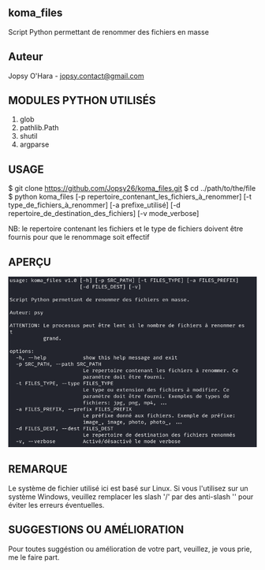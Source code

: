 ## koma_files

Script Python permettant de renommer des fichiers en masse

## Auteur

Jopsy O'Hara - jopsy.contact@gmail.com

## MODULES PYTHON UTILISÉS

1. glob
2. pathlib.Path
3. shutil
4. argparse

## USAGE

$ git clone https://github.com/Jopsy26/koma_files.git
$ cd ../path/to/the/file
$ python koma_files [-p repertoire_contenant_les_fichiers_à_renommer] [-t type_de_fichiers_à_renommer] [-a prefixe_utilisé] 
[-d repertoire_de_destination_des_fichiers] [-v mode_verbose]

NB: le repertoire contenant les fichiers et le type de fichiers doivent être fournis pour que le renommage soit effectif

## APERÇU

![alt text](https://github.com/Jopsy26/koma_files/blob/main/apercu.png)

## REMARQUE

Le système de fichier utilisé ici est basé sur Linux. Si vous l'utilisez sur un système Windows, veuillez remplacer les slash '/' par des anti-slash '\' pour éviter les erreurs éventuelles.

## SUGGESTIONS OU AMÉLIORATION

Pour toutes suggéstion ou amélioration de votre part, veuillez, je vous prie, me le faire part.
